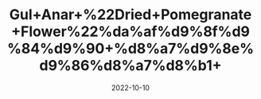 ---
title: 'Gul+Anar+%22Dried+Pomegranate+Flower%22%da%af%d9%8f%d9%84%d9%90+%d8%a7%d9%8e%d9%86%d8%a7%d8%b1+'
date: '2022-10-10' 
metatag: '' 
inventory: '0' 
draft: false 
# meta description 
shortDescripton: 'It+controls+Blood+Sugar+Level+and+helps+Boost+Immunity.'
description: 'Herb'
longdescription: ''
featured: True
# product Price
price: '30.0'
# Product Short Description
shortDescription: 'It+controls+Blood+Sugar+Level+and+helps+Boost+Immunity.'
productID: '608D5EFE-962C-ED11-9968-005056B3A416'
type: 'products'
category: 'Herb' 
thumnailproduct: 'https://eraconnect.blob.core.windows.net/product-images/aminsaddiquidawakhana/608D5EFE-962C-ED11-9968-005056B3A416.webp' 
images:
  - image: 'https://eraconnect.blob.core.windows.net/product-images/aminsaddiquidawakhana/608D5EFE-962C-ED11-9968-005056B3A416.webp'  
Variants:
---